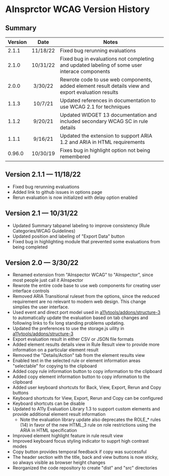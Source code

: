 # AInsprctor WCAG Version History

## Summary

| Version      |    Date    | Notes |
|--------------|:----------:|-----------------------------------------------------|
| 2.1.1        |   11/18/22  | Fixed bug rerunning evaluations 
| 2.1.0        |   10/31/22  | Fixed bug in evaluations not completing and updated labeling of some user interace components
| 2.0.0        |   3/30/22  | Rewrote code to use web components, added element result details view and export evaluation results
| 1.1.3        |   10/7/21  | Updated references in documentation to use WCAG 2.1 for techniques
| 1.1.2        |   9/20/21  | Updated WIDGET 13 documentation and included secondary WCAG SC in rule details
| 1.1.1        |   9/16/21  | Updated the extension to support ARIA 1.2 and ARIA in HTML requirements
| 0.96.0       |  10/30/19  | Fixes bug in highlight option not being remembered

## Version 2.1.1 — 11/18/22
* Fixed bug rerunning evaluations 
* Added link to github issues in options page
* Rerun evaluation is now initialized with delay option enabled

## Version 2.1 — 10/31/22
* Updated Summary tabpanel labeling to improve consistency (Rule Categories/WCAG Guidelines)
* Updated position and labeling of "Export Data" button
* Fixed bug in highlighting module that prevented some evaluations from being completed

## Version 2.0 — 3/30/22

* Renamed extension from "AInspector WCAG" to "AInspector", since most people just call it AInspector
* Rewrote the entire code base to use web components for creating user interface controls
* Removed ARIA Transitional ruleset from the options, since the reduced requirement are no relevant to modern web design.  This change simplies the user interface.
* Used event and direct port model used in [a11ytools/addons/structure-3](https://github.com/a11y-tools/addons/tree/main/structure-3) to automatically update the evaluation based on tab changes and following links to fix long standing problems updating.
* Updated the preferences to use the storage.js uility in [a11ytools/addons/structure-3](https://github.com/a11y-tools/addons/blob/main/structure-3/storage.js)
* Export evaluation result in either CSV or JSON file formats
* Added element results details view in Rule Result view to provide more information on a particular element result
* Removed the "Details/Action" tab from the element results view
* Enabled text in the selected rule or element information areas "selectable" for copying to the clipboard
* Added copy rule information button to copy information to the clipboard
* Added copy element information button to copy information to the clipboard
* Added user keyboard shortcuts for Back, View, Export, Rerun and Copy buttons
* Keyboard shortcuts for View, Export, Rerun and Copy can be configured
* Keyboard shortcuts can be disable
* Updated to A11y Evaluation Library 1.3 to support custom elements and provide additional element result information
  * Note the evaluation library update also deprecates the ROLE_* rules (14) in favor of the new HTML_3 rule on role restrictions using the ARIA in HTML specification
* Improved element highlight feature in rule result view
* Improved keyboard focus styling indicator to supprt high contrast modes
* Copy button provides temporal feedback if copy was successful
* The header section with the title, back and view buttons is now sticky, so always visible as browser height changes
* Reorganized the code repository to create "dist" and "src" directories
